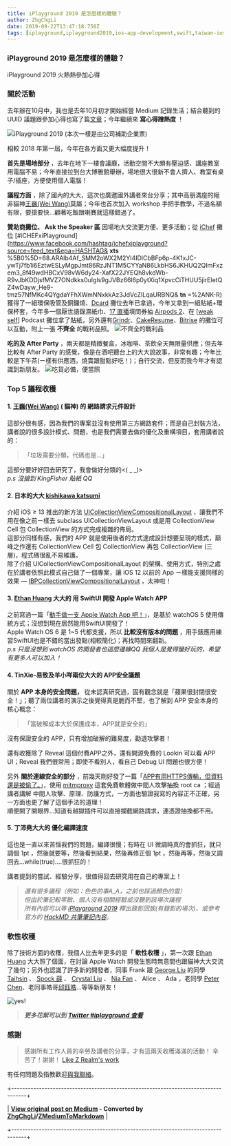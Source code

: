 ```yaml
---
title: iPlayground 2019 是怎麼樣的體驗？
author: ZhgChgLi
date: 2019-09-22T13:47:18.750Z
tags: [iplayground,iplayground2019,ios-app-development,swift,taiwan-ios-conference]
---
```


### iPlayground 2019 是怎麼樣的體驗？

iPlayground 2019 火熱熱參加心得
### 關於活動

去年辦在10月中，我也是去年10月初才開始經營 Medium 記錄生活；結合聽到的 UUID 議題跟參加心得也寫了篇[文章](ios-uuid-%E7%9A%84%E9%82%A3%E4%BA%9B%E4%BA%8B-swift-ios-6-a4bc3bce7513)；今年繼續來 **寫心得蹭熱度** ！

![iPlayground 2019 (本次一樣是由公司補助企業票)](images/4079036c85c2/1*IoPyeyKk_xgHqRzW19QUiQ.jpeg "iPlayground 2019 (本次一樣是由公司補助企業票)")

相較 2018 年第一屆，今年在各方面又更大幅度提升！

 **首先是場地部分** ，去年在地下一樓會議廳，活動空間不大頗有壓迫感、講座教室用電腦不易；今年直接拉到台大博雅館舉辦，場地很大很新不會人擠人、教室有桌子/插座，方便使用個人電腦！

 **議程方面** ，除了國內的大大，這次也廣邀國外講者來台分享；其中高朋滿座的絕非貓神[王巍(Wei Wang)](52b3ba2db3a?source=post_page-----4079036c85c2--------------------------------)莫屬；今年也首次加入 workshop 手把手教學，不過名額有限，要搶要快…顧著吃飯跟喇賽就這樣錯過了。

 **贊助商攤位、 Ask the Speaker 區** 因場地大交流更方便、更多活動；從 [iChef](https://www.ichefpos.com/zh-tw) 攤位 [#iCHEFxiPlayground](https://www.facebook.com/hashtag/ichefxiplayground?source=feed_text&epa=HASHTAG& __xts__ %5B0%5D=68.ARAlb4Af_SMM2oWX2M2YI4IDlCbBFp6p-4K1xJC-ywTj7fb1i6EztwESLyMgpJmt86RzJNT1M5CYYaN86LkbHS6JKHUQ2QImFxzem3_8f49wdHBCxV98vW6dy24-XafX22JYEQh8vkdWb-R9vJbKDDjsfMVZ7ONdkks0uIgls9gJVBz66l6p0ytXiq1XpvcCiTHUU5jirEletQZ4wDayw_He9-tmz57NfMKc4QYgdaYFhXWmNNxkkAz3JdVcZlLqaURBNQ& __tn__ =%2ANK-R) 獲得了一組環保吸管及銅鑼燒、[Dcard](https://www.dcard.tw/) 攤位去年已拿過，今年又拿到一組貼紙+環保杯套，今年多一個厭世語錄濕紙巾、[17 直播](https://17.live/)填問券抽 [Airpods 2](airpods-2-%E9%96%8B%E7%AE%B1%E5%8F%8A%E4%B8%8A%E6%89%8B%E9%AB%94%E9%A9%97%E5%BF%83%E5%BE%97-33afa0ae557d)、在 [[weak self](https://weakself.dev/)] Podcast 攤位拿了貼紙，另外還有[Grindr](https://www.grindr.com/)、[CakeResume](https://www.cakeresume.com/zh-TW)、[Bitrise](https://www.bitrise.io/) 的攤位可以互動，附上一張 **不齊全** 的戰利品照。
![不齊全的戰利品](images/4079036c85c2/1*m0RCPg88ksZQhn4TXKITDA.jpeg "不齊全的戰利品")

 **吃的及 After Party** ，兩天都是精緻餐盒，冰咖啡、茶飲全天無限量供應；但去年比較有 After Party 的感覺，像是在酒吧聽台上的大大說故事，非常有趣；今年比較是下午茶(ㄧ樣有供應酒，燒賣跟甜點好吃！)；自行交流，但反而我今年才有認識到新朋友。
![吃貨必備，便當照](images/4079036c85c2/1*WEvsUtrVJ4OYoKgC9VDvnw.jpeg "吃貨必備，便當照")
### Top 5 議程收穫
####  **1.** [**王巍(Wei Wang)**](52b3ba2db3a?source=post_page-----4079036c85c2--------------------------------) **( 貓神) 的 網路請求元件設計**

這部分很有感，因為我們的專案並沒有使用第三方網路套件；而是自己封裝方法，講者說的很多設計模式、問題，也是我們需要去做的優化及重構項目，套用講者說的：
> 「垃圾需要分類，代碼也是…」

這部分要好好回去研究了，我會做好分類的\<( \_ \_)\>  
_p.s 沒搶到 KingFisher 貼紙 QQ_

#### 2. **日本的大大** [**kishikawa katsumi**](https://twitter.com/k_katsumi)


介紹 iOS ≥ 13 推出的新方法 [UICollectionViewCompositionalLayout](https://developer.apple.com/documentation/uikit/uicollectionviewcompositionallayout) ，讓我們不用在像之前ㄧ樣去 subclass UICollectionViewLayout 或是用 CollectionView Cell 包 CollectionView 的方式完成複雜的佈局。  
這部分同樣有感，我們的 APP 就是使用後者的方式達成設計想要呈現的樣式，巔峰之作還有 CollectionView Cell 包 CollectionView 再包 CollectionView (三層)，程式碼很亂不易維護。  
除了介紹 UICollectionViewCompositionalLayout 的架構、使用方式，特別之處在於講者依照此模式自己做了一個專案，讓 iOS 12 以前的 App ㄧ樣能支援同樣的效果 — [IBPCollectionViewCompositionalLayout](https://github.com/kishikawakatsumi/IBPCollectionViewCompositionalLayout) ，太神啦！

#### 3. [Ethan Huang](e13f6afcf9b9?source=post_page-----4079036c85c2--------------------------------) 大大的 用 SwiftUI 開發 Apple Watch APP


之前寫過一篇「[動手做一支 Apple Watch App 吧！](%E5%8B%95%E6%89%8B%E5%81%9A%E4%B8%80%E6%94%AF-apple-watch-app-%E5%90%A7-e85d77b05061)」，是基於 watchOS 5 使用傳統方式；沒想到現在居然能用SwiftUI開發了！  
Apple Watch OS 6 是 1~5 代都支援，所以 **比較沒有版本的問題** ，用手錶應用練習SwiftUI也是不錯的當出發點(相較簡化)；再找時間來翻新。  
_p.s 只是沒想到 watchOS 的開發者也這麼邊緣QQ 我個人是覺得蠻好玩的，希望有更多人可以加入！_

#### 4. TinXie-易致及羊小咩兩位大大的 APP安全議題

關於 **APP 本身的安全問題，** 從未認真研究過，固有觀念就是「蘋果很封閉很安全！」；聽了兩位講者的演示之後覺得真是脆而不堅，也了解到 APP 安全本身的核心概念：

> 「當破解成本大於保護成本，APP就是安全的」

沒有保證安全的 APP，只有增加破解的難易度，勸退攻擊者！

還有收獲除了 Reveal 這個付費APP之外，還有開源免費的 Lookin 可以看 APP UI；Reveal 我們很常用；即使不看別人，看自己 Debug UI 問題也很方便！

另外 **關於連線安全的部分** ，前幾天剛好發了一篇「[APP有用HTTPS傳輸，但資料還是被偷了。](app%E6%9C%89%E7%94%A8https%E5%82%B3%E8%BC%B8-%E4%BD%86%E8%B3%87%E6%96%99%E9%82%84%E6%98%AF%E8%A2%AB%E5%81%B7%E4%BA%86-46410aaada00)」，使用 [mitmproxy](https://mitmproxy.org/) 這套免費軟體做中間人攻擊抽換 root ca ；經過講者講解 中間人攻擊、原理、防護方式，一方面也驗證我寫的內容正不正確，另一方面也更了解了這個手法的道理！  
順便開了開眼界…知道有越獄插件可以直接攔截網路請求，連憑證抽換都不用。

#### 5. 丁沛堯大大的 優化編譯速度

這也是一直以來苦惱我們的問題，編譯很慢；有時在 UI 微調時真的會抓狂，就只調個 1pt ，然後就要等，然後看到結果，然後再修正個 1pt ，然後再等，然後又調回去…while(true)….很抓狂的！

講者提到的嘗試、經驗分享，很值得回去研究用在自己的專案上！
> _還有很多議程（例如：色色的事A\_A，之前也踩過顏色的雷）  
> 但由於筆記較零散、個人沒有相關經驗或沒聽到該場次議程  
> 所有內容可以等_ [_iPlayground 2019_](https://iplayground.io/2019/) _釋出錄影回放(有錄影的場次)、或參考官方的_ [_HackMD 共筆筆記內容_](https://hackmd.io/@iPlayground)_。_
### 軟性收穫

除了技術方面的收穫，我個人比去年更多的是「 **軟性收穫** 」，第一次跟 [Ethan Huang](e13f6afcf9b9?source=post_page-----4079036c85c2--------------------------------) 大大照了個面，在討論 Apple Watch 開發生態時無意間也跟貓神大大交流了幾句；另外也認識了許多新的開發者，同事 Frank 跟 [George Liu](72361fccaa43?source=post_page-----4079036c85c2--------------------------------) 的同學 [Taihsin](https://twitter.com/taihsin_l) 、 [Spock 薛](e55ade4a40a3?source=post_page-----4079036c85c2--------------------------------) 、 [Crystal Liu](2b9530ad5d14?source=post_page-----4079036c85c2--------------------------------) 、 [Nia Fan](8fdb2b5b6672?source=post_page-----4079036c85c2--------------------------------) 、 Alice 、 Ada ，老同學 [Peter Chen](d3a2b0073ab2?source=post_page-----4079036c85c2--------------------------------)、老同事皓哥[邱鈺晧](bee7081e8048?source=post_page-----4079036c85c2--------------------------------)…等等新朋友！

![yes!](images/4079036c85c2/1*UGxUbKGKsZhO5s0QOrjgkg.jpeg "yes!")
>  **_更多花絮可以到_** [**_Twitter #iplayground 查看_**](https://twitter.com/hashtag/iplayground)
### 感謝
> 感謝所有工作人員的辛勞及講者的分享，才有這兩天收穫滿滿的活動！
> 辛苦了！謝謝！
[Like Z Realm's work](https://cdn.embedly.com/widgets/media.html?src=https%3A%2F%2Fbutton.like.co%2Fin%2Fembed%2Fzhgchgli%2Fbutton&display_name=LikeCoin&url=https%3A%2F%2Fbutton.like.co%2Fzhgchgli&image=https%3A%2F%2Fstorage.googleapis.com%2Flikecoin-foundation.appspot.com%2Flikecoin_store_user_zhgchgli_main%3FGoogleAccessId%3Dfirebase-adminsdk-eyzut%2540likecoin-foundation.iam.gserviceaccount.com%26Expires%3D2430432000%26Signature%3DgFRSNto%252BjjxXpRoYyuEMD5Ecm7mLK2uVo1vGz4NinmwLnAK0BGjcfKnItFpt%252BcYurx3wiwKTvrxvU019ruiCeNav7s7QUs5lgDDBc7c6zSVRbgcWhnJoKgReRkRu6Gd93WvGf%252BOdm4FPPgvpaJV9UE7h2MySR6%252B%252F4a%252B4kJCspzCTmLgIewm8W99pSbkX%252BQSlZ4t5Pw22SANS%252BlGl1nBCX48fGg%252Btg0vTghBGrAD2%252FMEXpGNJCdTPx8Gd9urOpqtwV4L1I2e2kYSC4YPDBD6pof1O6fKX%252BI8lGLEYiYP1sthjgf8Y4ZbgQr4Kt%252BRYIicx%252Bg6w3YWTg5zgHxAYhOINXw%253D%253D&key=a19fcc184b9711e1b4764040d3dc5c07&type=text%2Fhtml&schema=like)

有任何問題及指教歡迎[與我聯絡](https://www.zhgchg.li/contact)。




+-----------------------------------------------------------------------------------+

| **[View original post on Medium](https://medium.com/zrealm-ios-dev/iplayground-2019-%E6%98%AF%E6%80%8E%E9%BA%BC%E6%A8%A3%E7%9A%84%E9%AB%94%E9%A9%97-4079036c85c2) - Converted by [ZhgChgLi](https://blog.zhgchg.li)/[ZMediumToMarkdown](https://github.com/ZhgChgLi/ZMediumToMarkdown)** |

+-----------------------------------------------------------------------------------+
